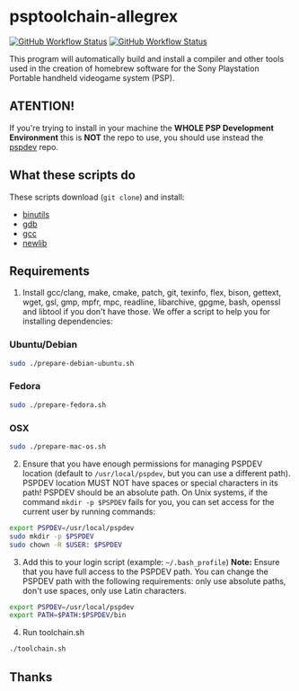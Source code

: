# psptoolchain-allegrex

[![GitHub Workflow Status](https://img.shields.io/github/workflow/status/pspdev/psptoolchain-allegrex/CI?label=CI&logo=github&style=for-the-badge)](https://github.com/pspdev/psptoolchain-allegrex/actions?query=workflow%3ACI)
[![GitHub Workflow Status](https://img.shields.io/github/workflow/status/pspdev/psptoolchain-allegrex/CI-Docker?label=CI-Docker&logo=github&style=for-the-badge)](https://github.com/pspdev/psptoolchain-allegrex/actions?query=workflow%3ACI-Docker)

This program will automatically build and install a compiler and other tools used in the creation of homebrew software for the Sony Playstation Portable handheld videogame system (PSP).

## **ATENTION!**

If you're trying to install in your machine the **WHOLE PSP Development Environment** this is **NOT** the repo to use, you should use instead the [pspdev](https://github.com/pspdev/pspdev "pspdev") repo.

## What these scripts do

These scripts download (`git clone`) and install:

-   [binutils](https://github.com/pspdev/binutils-gdb "binutils")
-   [gdb](https://github.com/pspdev/binutils-gdb "gdb")
-   [gcc](https://github.com/pspdev/gcc "gcc")
-   [newlib](https://github.com/pspdev/newlib "newlib")

## Requirements

1.  Install gcc/clang, make, cmake, patch, git, texinfo, flex, bison, gettext, wget, gsl, gmp, mpfr, mpc, readline, libarchive, gpgme, bash, openssl and libtool if you don't have those.
We offer a script to help you for installing dependencies:

### Ubuntu/Debian
```bash
sudo ./prepare-debian-ubuntu.sh
```

### Fedora
```bash
sudo ./prepare-fedora.sh
```

### OSX
```bash
sudo ./prepare-mac-os.sh
```
[MacPorts]: http://www.macports.org/
[HomeBrew]: http://brew.sh/

2.  Ensure that you have enough permissions for managing PSPDEV location (default to `/usr/local/pspdev`, but you can use a different path). PSPDEV location MUST NOT have spaces or special characters in its path! PSPDEV should be an absolute path. On Unix systems, if the command `mkdir -p $PSPDEV` fails for you, you can set access for the current user by running commands:
```bash
export PSPDEV=/usr/local/pspdev
sudo mkdir -p $PSPDEV
sudo chown -R $USER: $PSPDEV
```

3.  Add this to your login script (example: `~/.bash_profile`)
    **Note:** Ensure that you have full access to the PSPDEV path. You can change the PSPDEV path with the following requirements: only use absolute paths, don't use spaces, only use Latin characters.
```bash
export PSPDEV=/usr/local/pspdev
export PATH=$PATH:$PSPDEV/bin
```

4.  Run toolchain.sh
```bash
./toolchain.sh
```

## Thanks
